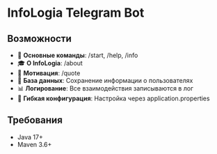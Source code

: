 # InfoLogia Telegram Bot

## Возможности

- 🤖 **Основные команды**: /start, /help, /info
- 🎓 **О InfoLogia**: /about
- 💪 **Мотивация**: /quote
- 👥 **База данных**: Сохранение информации о пользователях
- 📊 **Логирование**: Все взаимодействия записываются в лог
- 🔧 **Гибкая конфигурация**: Настройка через application.properties

## Требования

- Java 17+
- Maven 3.6+
